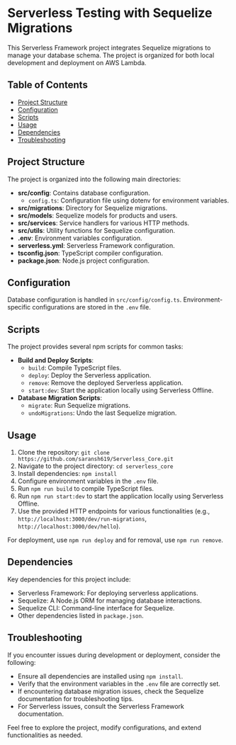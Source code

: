 # Serverless Testing with Sequelize Migrations

This Serverless Framework project integrates Sequelize migrations to manage your database schema. The project is organized for both local development and deployment on AWS Lambda.

## Table of Contents

- [Project Structure](#project-structure)
- [Configuration](#configuration)
- [Scripts](#scripts)
- [Usage](#usage)
- [Dependencies](#dependencies)
- [Troubleshooting](#troubleshooting)

## Project Structure

The project is organized into the following main directories:

- **src/config**: Contains database configuration.
  - `config.ts`: Configuration file using dotenv for environment variables.
- **src/migrations**: Directory for Sequelize migrations.
- **src/models**: Sequelize models for products and users.
- **src/services**: Service handlers for various HTTP methods.
- **src/utils**: Utility functions for Sequelize configuration.
- **.env**: Environment variables configuration.
- **serverless.yml**: Serverless Framework configuration.
- **tsconfig.json**: TypeScript compiler configuration.
- **package.json**: Node.js project configuration.

## Configuration

Database configuration is handled in `src/config/config.ts`. Environment-specific configurations are stored in the `.env` file.

## Scripts

The project provides several npm scripts for common tasks:

- **Build and Deploy Scripts**:
  - `build`: Compile TypeScript files.
  - `deploy`: Deploy the Serverless application.
  - `remove`: Remove the deployed Serverless application.
  - `start:dev`: Start the application locally using Serverless Offline.
- **Database Migration Scripts**:
  - `migrate`: Run Sequelize migrations.
  - `undoMigrations`: Undo the last Sequelize migration.

## Usage

1. Clone the repository: `git clone https://github.com/saransh619/Serverless_Core.git`
2. Navigate to the project directory: `cd serverless_core`
3. Install dependencies: `npm install`
4. Configure environment variables in the `.env` file.
5. Run `npm run build` to compile TypeScript files.
6. Run `npm run start:dev` to start the application locally using Serverless Offline.
7. Use the provided HTTP endpoints for various functionalities (e.g., `http://localhost:3000/dev/run-migrations`, `http://localhost:3000/dev/hello`).

For deployment, use `npm run deploy` and for removal, use `npm run remove`.

## Dependencies

Key dependencies for this project include:

- Serverless Framework: For deploying serverless applications.
- Sequelize: A Node.js ORM for managing database interactions.
- Sequelize CLI: Command-line interface for Sequelize.
- Other dependencies listed in `package.json`.

## Troubleshooting

If you encounter issues during development or deployment, consider the following:

- Ensure all dependencies are installed using `npm install`.
- Verify that the environment variables in the `.env` file are correctly set.
- If encountering database migration issues, check the Sequelize documentation for troubleshooting tips.
- For Serverless issues, consult the Serverless Framework documentation.

Feel free to explore the project, modify configurations, and extend functionalities as needed.
